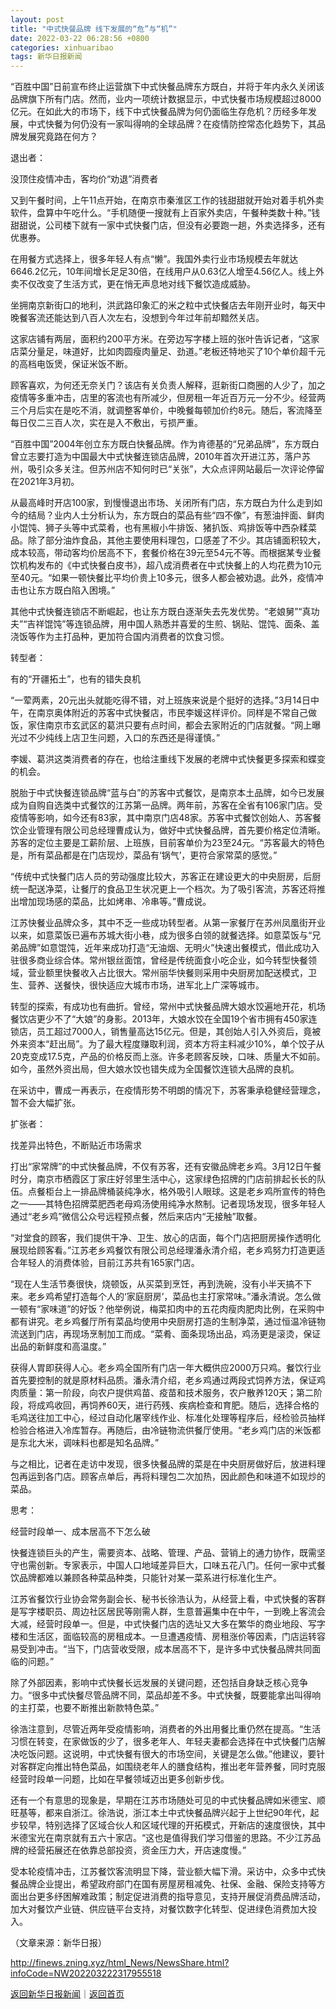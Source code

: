 ```yaml
---
layout: post
title: "中式快餐品牌 线下发展的“危”与“机”"
date: 2022-03-22 06:28:56 +0800
categories: xinhuaribao
tags: 新华日报新闻
---
```

<p>“百胜中国”日前宣布终止运营旗下中式快餐品牌东方既白，并将于年内永久关闭该品牌旗下所有门店。然而，业内一项统计数据显示，中式快餐市场规模超过8000亿元。在如此大的市场下，线下中式快餐品牌为何仍面临生存危机？历经多年发展，中式快餐为何仍没有一家叫得响的全球品牌？在疫情防控常态化趋势下，其品牌发展究竟路在何方？</p>
 <p>退出者：</p>
 <p>没顶住疫情冲击，客均价“劝退”消费者</p>
 <p>又到午餐时间，上午11点开始，在南京市秦淮区工作的钱甜甜就开始对着手机外卖软件，盘算中午吃什么。“手机随便一搜就有上百家外卖店，午餐种类数十种。”钱甜甜说，公司楼下就有一家中式快餐门店，但没有必要跑一趟，外卖选择多，还有优惠券。</p>
 <p>在用餐方式选择上，很多年轻人有点“懒”。我国外卖行业市场规模去年就达6646.2亿元，10年间增长足足30倍，在线用户从0.63亿人增至4.56亿人。线上外卖不仅改变了生活方式，更在悄无声息地对线下餐饮造成威胁。</p>
 <p>坐拥南京新街口的地利，洪武路印象汇的米之粒中式快餐店去年刚开业时，每天中晚餐客流还能达到八百人次左右，没想到今年过年前却黯然关店。</p>
 <p>这家店铺有两层，面积约200平方米。在旁边写字楼上班的张叶告诉记者，“这家店菜分量足，味道好，比如肉圆瘦肉量足、劲道。”老板还特地买了10个单价超千元的高档电饭煲，保证米饭不断。</p>
 <p>顾客喜欢，为何还无奈关门？该店有关负责人解释，逛新街口商圈的人少了，加之疫情等多重冲击，店里的客流也有所减少，但房租一年近百万元一分不少。经营两三个月后实在是吃不消，就调整客单价，中晚餐每顿加价约8元。随后，客流降至每日仅二三百人次，实在是入不敷出，亏损严重。</p>
 <p>“百胜中国”2004年创立东方既白快餐品牌。作为肯德基的“兄弟品牌”，东方既白曾立志要打造为中国最大中式快餐连锁店品牌，2010年首次开进江苏，落户苏州，吸引众多关注。但苏州店不知何时已“关张”，大众点评网站最后一次评论停留在2021年3月初。</p>
 <p>从最高峰时开店100家，到慢慢退出市场、关闭所有门店，东方既白为什么走到如今的结局？业内人士分析认为，东方既白的菜品有些“四不像”，有葱油拌面、鲜肉小馄饨、狮子头等中式菜肴，也有黑椒小牛排饭、猪扒饭、鸡排饭等中西杂糅菜品。除了部分油炸食品，其他主要使用料理包，口感差了不少。其店铺面积较大，成本较高，带动客均价居高不下，套餐价格在39元至54元不等。而根据某专业餐饮机构发布的《中式快餐白皮书》，超八成消费者在中式快餐上的人均花费为10元至40元。“如果一顿快餐比平均价贵上10多元，很多人都会被劝退。此外，疫情冲击也让东方既白陷入困境。”</p>
 <p>其他中式快餐连锁店不断崛起，也让东方既白逐渐失去先发优势。“老娘舅”“真功夫”“吉祥馄饨”等连锁品牌，用中国人熟悉并喜爱的生煎、锅贴、馄饨、面条、盖浇饭等作为主打品种，更加符合国内消费者的饮食习惯。</p>
 <p>转型者：</p>
 <p>有的“开疆拓土”，也有的错失良机</p>
 <p>“一荤两素，20元出头就能吃得不错，对上班族来说是个挺好的选择。”3月14日中午，在南京奥体附近的苏客中式快餐店，市民李媛这样评价。同样是不常自己做饭，家住南京市玄武区的葛洪只要有点时间，都会去家附近的门店就餐。“网上曝光过不少纯线上店卫生问题，入口的东西还是得谨慎。”</p>
 <p>李媛、葛洪这类消费者的存在，也给注重线下发展的老牌中式快餐更多探索和蝶变的机会。</p>
 <p>脱胎于中式快餐连锁品牌“蓝与白”的苏客中式餐饮，是南京本土品牌，如今已发展成为自购自选类中式餐饮的江苏第一品牌。两年前，苏客在全省有106家门店。受疫情等影响，如今还有83家，其中南京门店48家。苏客中式餐饮创始人、苏客餐饮企业管理有限公司总经理曹成认为，做好中式快餐品牌，首先要价格定位清晰。苏客的定位主要是工薪阶层、上班族，目前客单价为23至24元。“苏客最大的特色是，所有菜品都是在门店现炒，菜品有‘锅气’，更符合家常菜的感觉。”</p>
 <p>“传统中式快餐门店人员的劳动强度比较大，苏客正在建设更大的中央厨房，后厨统一配送净菜，让餐厅的食品卫生状况更上一个档次。为了吸引客流，苏客还将推出增加现场感的菜品，比如烤串、冷串等。”曹成说。</p>
 <p>江苏快餐业品牌众多，其中不乏一些成功转型者。从第一家餐厅在苏州凤凰街开业以来，如意菜饭已遍布苏城大街小巷，成为很多白领的就餐选择。如意菜饭与“兄弟品牌”如意馄饨，近年来成功打造“无油烟、无明火”快速出餐模式，借此成功入驻很多商业综合体。常州银丝面馆，曾经是传统面食小吃企业，如今转型快餐领域，营业额里快餐收入占比很大。常州丽华快餐则采用中央厨房加配送模式，卫生、营养、送餐快，很快适应大城市市场，进军北上广深等城市。</p>
 <p>转型的探索，有成功也有曲折。曾经，常州中式快餐品牌大娘水饺遍地开花，机场餐饮店更少不了“大娘”的身影。2013年，大娘水饺在全国19个省市拥有450家连锁店，员工超过7000人，销售量高达15亿元。但是，其创始人引入外资后，竟被外来资本“赶出局”。为了最大程度赚取利润，资本方将主料减少10%，单个饺子从20克变成17.5克，产品的价格反而上涨。许多老顾客反映，口味、质量大不如前。如今，虽然外资出局，但大娘水饺也错失成为全国餐饮连锁大品牌的良机。</p>
 <p>在采访中，曹成一再表示，在疫情形势不明朗的情况下，苏客秉承稳健经营理念，暂不会大幅扩张。</p>
 <p>扩张者：</p>
 <p>找差异出特色，不断贴近市场需求</p>
 <p>打出“家常牌”的中式快餐品牌，不仅有苏客，还有安徽品牌老乡鸡。3月12日午餐时分，南京市栖霞区丁家庄好邻里生活中心，这家绿色招牌的门店前排起长长的队伍。点餐柜台上一排品牌桶装纯净水，格外吸引人眼球。这是老乡鸡所宣传的特色之一——其特色招牌菜肥西老母鸡汤使用纯净水熬制。记者现场发现，很多年轻人通过“老乡鸡”微信公众号远程预点餐，然后来店内“无接触”取餐。</p>
 <p>“对堂食的顾客，我们提供干净、卫生、放心的店面，每个门店把厨房操作透明化展现给顾客看。”江苏老乡鸡餐饮有限公司总经理潘永清介绍，老乡鸡努力打造更适合年轻人的消费体验，目前江苏共有165家门店。</p>
 <p>“现在人生活节奏很快，烧顿饭，从买菜到烹饪，再到洗碗，没有小半天搞不下来。老乡鸡希望打造每个人的‘家庭厨房’，菜品也主打家常味。”潘永清说。怎么做一顿有“家味道”的好饭？他举例说，梅菜扣肉中的五花肉瘦肉肥肉比例，在采购中都有讲究。老乡鸡餐厅所有菜品均使用中央厨房打造的生制净菜，通过恒温冷链物流送到门店，再现场烹制加工而成。“菜肴、面条现场出品，鸡汤更是滚烫，保证出品的新鲜度和高温度。”</p>
 <p>获得人胃即获得人心。老乡鸡全国所有门店一年大概供应2000万只鸡。餐饮行业首先要控制的就是原材料品质。潘永清介绍，老乡鸡通过两段式饲养方法，保证鸡肉质量：第一阶段，向农户提供鸡苗、疫苗和技术服务，农户散养120天；第二阶段，将成鸡收回，再饲养60天，进行药残、疾病检查和育肥。随后，选择合格的毛鸡送往加工中心，经过自动化屠宰线作业、标准化处理等程序后，经检验员抽样检验合格进入冷库暂存。再随后，由冷链物流供餐厅使用。“老乡鸡门店的米饭都是东北大米，调味料也都是知名品牌。”</p>
 <p>与之相比，记者在走访中发现，很多快餐品牌的菜是在中央厨房做好后，放进料理包再运到各门店。顾客点单后，再将料理包二次加热，因此颜色和味道不如现炒的菜品。</p>
 <p>思考：</p>
 <p>经营时段单一、成本居高不下怎么破</p>
 <p>快餐连锁巨头的产生，需要资本、战略、管理、产品、营销上的通力协作，既需坚守也需创新。专家表示，中国人口地域差异巨大，口味五花八门。任何一家中式餐饮品牌都难以兼顾各种菜品种类，只能针对某一菜系进行标准化生产。</p>
 <p>江苏省餐饮行业协会常务副会长、秘书长徐浩认为，从经营上看，中式快餐的客群是写字楼职员、周边社区居民等刚需人群，生意普遍集中在中午，一到晚上客流会大减，经营时段单一。但是，中式快餐门店的选址又大多在繁华的商业地段、写字楼和生活区，面临较高的房租成本。一旦遭遇疫情、房租涨价等因素，门店运转容易受到冲击。“当下，门店营收受限，成本居高不下，是许多中式快餐品牌共同面临的问题。”</p>
 <p>除了外部因素，影响中式快餐长远发展的关键问题，还包括自身缺乏核心竞争力。“很多中式快餐尽管品牌不同，菜品却差不多。中式快餐，既要能拿出叫得响的主打菜，也要不断推出新款特色菜。”</p>
 <p>徐浩注意到，尽管近两年受疫情影响，消费者的外出用餐比重仍然在提高。“生活习惯在转变，在家做饭的少了，很多老年人、年轻夫妻都会选择在中式快餐门店解决吃饭问题。这说明，中式快餐有很大的市场空间，关键是怎么做。”他建议，要针对客群定向推出特色菜品，如围绕老年人的膳食结构，推出老年营养餐，同时克服经营时段单一问题，比如在早餐领域迈出更多创新步伐。</p>
 <p>还有一个有意思的现象是，早期在江苏市场随处可见的中式快餐品牌如米德宝、顺旺基等，都来自浙江。徐浩说，浙江本土中式快餐品牌兴起于上世纪90年代，起步较早，特别选择了区域合伙人和区域代理的开拓模式，开新店的速度很快，其中米德宝光在南京就有五六十家店。“这也是值得我们学习借鉴的思路。不少江苏品牌的经营拓展还在依靠总部投资，资金压力大，开店速度慢。”</p>
 <p>受本轮疫情冲击，江苏餐饮客流明显下降，营业额大幅下滑。采访中，众多中式快餐品牌企业提出，希望政府部门在国有房屋房租减免、社保、金融、保险支持等方面出台更多纾困解难政策；制定促进消费的指导意见，支持开展促消费品牌活动，加大对餐饮产业链、供应链平台支持，对餐饮数字化转型、促进绿色消费加大投入。 </p><p class="em_media">（文章来源：新华日报）</p>

<http://finews.zning.xyz/html_News/NewsShare.html?infoCode=NW202203222317955518>

[返回新华日报新闻](//finews.withounder.com/category/xinhuaribao.html)｜[返回首页](//finews.withounder.com/)